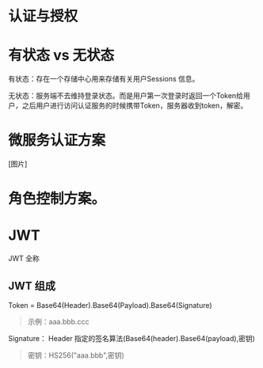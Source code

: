 # 认证与授权

# 有状态 vs 无状态
有状态：存在一个存储中心用来存储有关用户Sessions 信息。

无状态：服务端不去维持登录状态。而是用户第一次登录时返回一个Token给用户，之后用户进行访问认证服务的时候携带Token，服务器收到token，解密。

# 微服务认证方案
[图片]

# 角色控制方案。

# JWT
JWT 全称

## JWT 组成



Token = Base64(Header).Base64(Payload).Base64(Signature)
> 示例：aaa.bbb.ccc

Signature： Header 指定的签名算法(Base64(header).Base64(payload),密钥)
> 密钥：HS256("aaa.bbb",密钥)